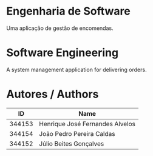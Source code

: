 # Engenharia de Software
Uma aplicação de gestão de encomendas.

# Software Engineering
A system management application for delivering orders.

# Autores / Authors
| ID | Name |
|----|------|
| 344153 | Henrique José Fernandes Alvelos |
| 344154 | João Pedro Pereira Caldas |
| 344152 | Júlio Beites Gonçalves |
